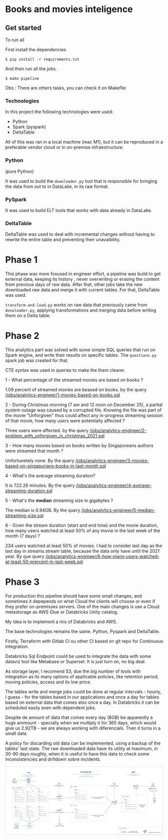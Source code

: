 Books and movies inteligence
===

## Get started
To run all

First install the dependencies
```shell
$ pip install -r requirements.txt
```

And then run all the jobs.
```shell
$ make pipeline
```
Obs.: There are others tasks, you can check it on Makefile


### Technologies

In this project the following technologies were used:

- Python
- Spark (pyspark)
- DeltaTable


All of this was ran in a local machine (mac M1), but it can be reproduced in a preferable vendor cloud or in on-premise infraestructure.

### **Python**  
(pure Python) 

It was used to build the `downloader.py` tool that is responsible for bringing the data from out to in DataLake, in its raw format.

### **PySpark** 

It was used to build ELT tools that works with data already in DataLake. 

### DeltaTable

DeltaTable was used to deal with incremental changes without having to
rewrite the entire table and preventing their unavaibility.


# Phase 1
This phase was more fosused in engineer effort, a pipeline was build to get external data, keeping its history , never overwriting or erasing the content from previous days of raw data.
After that, other jobs take the new downloaded raw data and merge it with current tables. For that, DeltaTable was used.

`transform-and-load.py` works on raw data that previously came from `donwloader.py`, applying 
transformations and merging data before writing them on a Delta table.



# Phase 2

This analytics part was solved with some simple SQL queries that run on Spark engine, and write their results on specific tables.
The `questions.py` spark job was created for that.

CTE syntax was used in queries to make the them clearer.

1 - What percentage of the streamed movies are based on books ?

1.09 percent of streamed movies are beased on books.
by the query [/jobs/analytics-engineer/1-movies-based-on-books.sql](/jobs/analytics-engineer/1-movies-based-on-books.sql)

2 - During Christmas morning (7 am and 12 noon on December 25), a partial system outage was caused by a corrupted file. Knowing the file was part of the movie "Unforgiven" thus could affect any in-progress streaming session of that movie, how many users were potentially affected ?

Three users were affected.
by the query [/jobs/analytics-engineer/2-problem_with_unforgiven_in_christmas_2021.sql](/jobs/analytics-engineer/2-problem_with_unforgiven_in_christmas_2021.sql)


3 - How many movies based on books written by Singaporeans authors were streamed that month ?

Unfortunetely none.
By the query [/jobs/analytics-engineer/3-movies-based-on-singapurians-books-in-last-month.sql](/jobs/analytics-engineer/3-movies-based-on-singapurians-books-in-last-month.sql)

4 - What's the average streaming duration?

It is 722.26 minutes.
By the query [/jobs/analytics-engineer/4-average-streaming-duration.sql](/jobs/analytics-engineer/4-average-streaming-duration.sql)


5 - What's the **median** streaming size in gigabytes ?

The median is 0.94GB.
By the query [/jobs/analytics-engineer/5-median-streaming-size.sql](/jobs/analytics-engineer/5-median-streaming-size.sql)

6 - Given the stream duration (start and end time) and the movie duration, how many users watched at least 50% of any movie in the last week of the month (7 days) ?

234 users watched at least 50% of movies. 
I had to consider last day as the last day in streams.stream table, because the data only have until the 2021 year.
By que query [/jobs/analytics-engineer/6-how-many-users-watched-at-least-50-prercent-in-last-week.sql](/jobs/analytics-engineer/6-how-many-users-watched-at-least-50-prercent-in-last-week.sql)



# Phase 3
For production this pipeline should have some small changes, and sometimes it depepends on what Cloud 
the clients will choose or even if they prefer on-premisses servers.
One of the main changes is use a Cloud metastorage as AWS Glue or Databricks Unity catalog.

My idea is to implement a mix of Databricks and AWS.

The base technologies remains the same. Python, Pyspark and DeltaTable.

Firstly, Terraform with Gitlab CI ou other CI based on git repo for Continuous Integration.

Databricks Sql Endpoint could be used to integrate the data with some dataviz tool like Metabase or Superset. 
It is just turn on, no big deal.

As storage layer, I recomend S3, due the big number of tools with integration as its many options of
applicable policies, like retention period, moving policies, access and its low price.

The tables write and merge jobs could be done at regular intervals - hourly, I guess - for the tables based in our applications and once a day for tables based on external data that comes also once a day. 
In Databricks it can be scheduled easily even with dependent jobs.

Despite de amount of data that comes every day (8GB) be apparently a huge ammount - specially when we multiply it
for 365 days, which would give us 2.92TB - we are always working with diferencials. Then it turns in a small data.

A policy for discarding old data can be implemented, using a backup of the tables' last state. The raw downloaded data have its utility at maximum, in 30-90 days roughly, when it is useful to have this data to check some inconsistencies and drilldown sobre incidents. 

![Data Pipeline](/architecture.png "Architecture")

